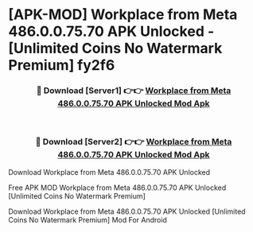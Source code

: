 # [APK-MOD] Workplace from Meta 486.0.0.75.70 APK Unlocked - [Unlimited Coins No Watermark Premium] fy2f6



<div align="center">
<h3>🔴 Download [Server1] 👉👉 <a href="https://momento.my/?title=Workplace_from_Meta_486.0.0.75.70_APK_Unlocked">Workplace from Meta 486.0.0.75.70 APK Unlocked Mod Apk</a></h3><br>

<h3>🔴 Download [Server2] 👉👉 <a href="https://momento.my/?title=Workplace_from_Meta_486.0.0.75.70_APK_Unlocked">Workplace from Meta 486.0.0.75.70 APK Unlocked Mod Apk</a></h3>
</div>



Download Workplace from Meta 486.0.0.75.70 APK Unlocked 

Free APK MOD Workplace from Meta 486.0.0.75.70 APK Unlocked [Unlimited Coins No Watermark Premium]

Download Workplace from Meta 486.0.0.75.70 APK Unlocked [Unlimited Coins No Watermark Premium] Mod For Android

